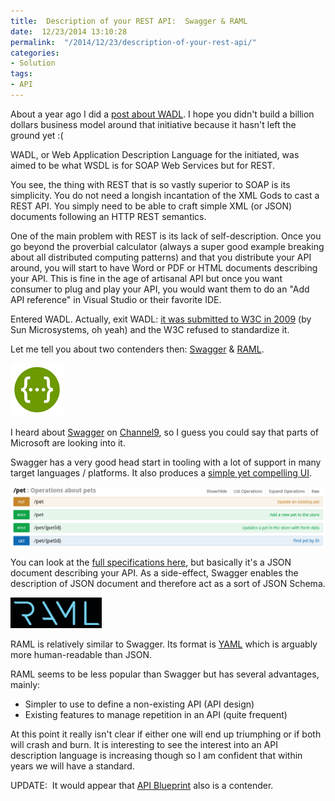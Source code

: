 ```yaml
---
title:  Description of your REST API:  Swagger & RAML
date:  12/23/2014 13:10:28
permalink:  "/2014/12/23/description-of-your-rest-api/"
categories:
- Solution
tags:
- API
---
```

About a year ago I did a <a href="http://vincentlauzon.com/2013/11/20/wadl-in-a-bottle-eating-noodles/">post about WADL</a>. I hope you didn't build a billion dollars business model around that initiative because it hasn't left the ground yet :(

WADL, or Web Application Description Language for the initiated, was aimed to be what WSDL is for SOAP Web Services but for REST.

You see, the thing with REST that is so vastly superior to SOAP is its simplicity. You do not need a longish incantation of the XML Gods to cast a REST API. You simply need to be able to craft simple XML (or JSON) documents following an HTTP REST semantics.

One of the main problem with REST is its lack of self-description. Once you go beyond the proverbial calculator (always a super good example breaking about all distributed computing patterns) and that you distribute your API around, you will start to have Word or PDF or HTML documents describing your API. This is fine in the age of artisanal API but once you want consumer to plug and play your API, you would want them to do an "Add API reference" in Visual Studio or their favorite IDE.

Entered WADL. Actually, exit WADL: <a href="http://en.wikipedia.org/wiki/Web_Application_Description_Language">it was submitted to W3C in 2009</a> (by Sun Microsystems, oh yeah) and the W3C refused to standardize it.

Let me tell you about two contenders then: <a href="http://swagger.io/">Swagger</a> &amp; <a href="http://raml.org/">RAML</a>.

<a title="Swagger" href="http://swagger.io/"><img src="assets/2014/12/description-of-your-rest-api/122314_0331_description1.png" alt="" border="0" /></a>

I heard about <a href="http://swagger.io/">Swagger</a> on <a href="http://channel9.msdn.com/Shows/Web+Camps+TV/Introducing-WebJobs-Tooling-for-Visual-Studio-with-Brady-Gaster">Channel9</a>, so I guess you could say that parts of Microsoft are looking into it.

Swagger has a very good head start in tooling with a lot of support in many target languages / platforms. It also produces a <a href="http://petstore.swagger.wordnik.com/">simple yet compelling UI</a>.

<img src="assets/2014/12/description-of-your-rest-api/122314_0331_description2.png" alt="" />

You can look at the <a href="https://github.com/swagger-api/swagger-spec/blob/master/versions/2.0.md">full specifications here</a>, but basically it's a JSON document describing your API. As a side-effect, Swagger enables the description of JSON document and therefore act as a sort of JSON Schema.

<a title="RAML" href="http://raml.org/"><img src="assets/2014/12/description-of-your-rest-api/122314_0331_description3.png" alt="" border="0" /></a>

RAML is relatively similar to Swagger. Its format is <a href="http://en.wikipedia.org/wiki/YAML">YAML</a> which is arguably more human-readable than JSON.

RAML seems to be less popular than Swagger but has several advantages, mainly:
<ul>
	<li>Simpler to use to define a non-existing API (API design)</li>
	<li>Existing features to manage repetition in an API (quite frequent)</li>
</ul>
At this point it really isn't clear if either one will end up triumphing or if both will crash and burn. It is interesting to see the interest into an API description language is increasing though so I am confident that within years we will have a standard.

UPDATE:  It would appear that <a href="https://apiblueprint.org/">API Blueprint</a> also is a contender.